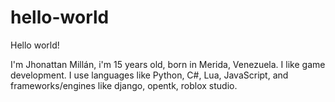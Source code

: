 # hello-world
Hello world!

I'm Jhonattan Millán, i'm 15 years old, born in Merida, Venezuela. I like game development. I use languages like Python, C#, Lua, JavaScript, and frameworks/engines like django, opentk, roblox studio.

